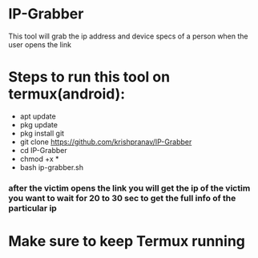 # IP-Grabber
This tool will grab the ip address and device specs of a person when the user opens the link

# Steps to run this tool on termux(android):
- apt update
- pkg update
- pkg install git
- git clone https://github.com/krishpranav/IP-Grabber
- cd IP-Grabber
- chmod +x *
- bash ip-grabber.sh

 ### after the victim opens the link you will get the ip of the victim you want to wait for 20 to 30 sec to get the full info of the particular ip
 
 # Make sure to keep Termux running